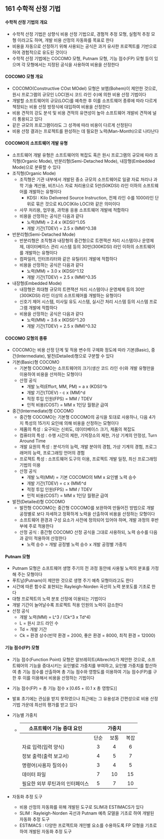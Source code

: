## 161 수학적 산정 기법

#### 수학적 산정 기법의 개요

- 수학적 산정 기법은 상향식 비용 산정 기법으로, 경험적 추정 모형, 실험적 추정 모형 이라고도 하며, 개발 비용 산정의 자동화를 목표로 한다
- 비용을 자동으로 산정하기 위해 사용되는 공식은 과거 유사한 프로젝트를 기반으로하여 경험적으로 유도된 것이다
- 수학적 산정 기법에는 COCOMO 모형, Putnam 모형, 기능 점수(FP) 모형 등이 있으며 각 모형에서는 지정된 공식을 사용하여 비용을 산정한다



#### COCOMO 모형 개요

- COCOMO(Constructive COst MOdel) 모형은 보헴(Bohem)이 제안한 것으로, 원시 프로그램의 규모인 LOC(원시 코드 라인 수)에 의한 비용 산정 기법이다
- 개발할 소프트웨어의 규모(LOC)를 예측한 후 이를 소프트웨어 종류에 따라 다르게 책정되는 비용 산정 방정식에 대입하여 비용을 산정한다
- 비용 견적의 강도 분석 및 비용 견적의 유연성이 높아 소프트웨어 개발비 견적에 널리 통용되고 있다
- 같은 규모의 프로그램이라도 그 성격에 따라 비용이 다르게 산정된다
- 비용 산정 결과는 프로젝트를 완성하는 데 필요한 노력(Man-Month)으로 나타난다



#### COCOMO의 소프트웨어 개발 유형

- 소프트웨어 개발 유형은 소프트웨어의 복잡도 혹은 원시 프로그램의 규모에 따라 조직형(Organic Mode), 반분리형(Semi-Detached Mode), 내장형(Embedded Mode)으로 분류할 수 있다
- 조직형(Organic Mode)
  - 조직형은 기관 내부에서 개발된 중소 규모의 소프트웨어로 일괄 자료 처리나 과학 기술 계산용, 비즈니스 자료 처리용으로 5만(50KDSI) 라인 이하의 소프트웨어를 개발하는 유형이다
    - KDSI : Kilo Delivered Source Instruction, 전체 라인 수를 1000라인 단위로 묶은 것으로 KLOC(Kilo LOC)와 같은 의미이다
  - 사무 처리용, 업무용, 과학용 응용 소프트웨어 개발에 적합하다
  - 비용을 산정하는 공식은 다음과 같다
    - 노력(MM) = 2.4 x (KDSI)^1.05
    - 개발 기간(TDEV) = 2.5 x (MM)^0.38
- 반분리형(Semi-Detached Mode)
  - 반분리형은 조직형과 내장형의 중간형으로 트랜잭션 처리 시스템이나 운영체제, 데이터베이스 관리 시스템 등의 30만(300KDSI) 라인 이하의 소프트웨어를 개발하는 유형이다
  - 컴파일러, 인터프리터와 같은 유틸리티 개발에 적합하다
  - 비용을 산정하는 공식은 다음과 같다
    - 노력(MM) = 3.0 x (KDSI)^1.12
    - 개발 기간(TDEV) = 2.5 x (MM)^0.35
- 내장형(Embedded Mode)
  - 내장형은 최대형 규모의 트랜잭션 처리 시스템이나 운영체제 등의 30만(300KDSI) 라인 이상의 소프트웨어를 개발하는 유형이다
  - 신호기 제어 시스템, 미사일 유도 시스템, 실시간 처리 시스템 등의 시스템 프로그램 개발에 적합하다
  - 비용을 산정하는 공식은 다음과 같다
    - 노력(MM) = 3.6 x (KDSI)^1.20
    - 개발 기간(TDEV) = 2.5 x (MM)^0.32



#### COCOMO 모형의 종류

- COCOMO는 비용 산정 단계 및 적용 변수의 구체화 정도에 따라 기본(Basic), 중간(Intermediate), 발전(Detailed)형으로 구분할 수 있다
- 기본(Basic)형 COCOMO
  - 기본형 COCOMO는 소프트웨어의 크기(생산 코드 라인 수)와 개발 유형만을 이용하여 비용을 산저하는 모형이다
  - 산정 공식
    - 개발 노력(Effort, MM, PM) = a x (KDSI)^b
    - 개발 기간(TDEV) - c x (MM)^d
    - 적정 투입 인원(FPS) = MM / TDEV
    - 인적 비용(COST) = MM x 1인당 월평균 급여
- 중간(Intermediate)형 COCOMO
  - 중간형 COCOMO는 기본형 COCOMO의 공식을 토대로 사용하나, 다음 4가지 특성의 15가지 요인에 의해 비용을 산정하는 모형이다
  - 제품의 특성 : 요구되는 신뢰도, 데이터베이스 크기, 제품의 복잡도
  - 컴퓨터의 특성 : 수행 시간의 제한, 기억장소의 제한, 가상 기계의 안정성, Turn Around Time
  - 개발 요원의 특성 : 분석가의 능력, 개발 분야의 경험, 가상 기계의 경험, 프로그래머의 능력, 프로그래밍 언어의 경험
  - 프로젝트 특성 : 소프트웨어 도구의 이용, 프로젝트 개발 일정, 최신 프로그래밍 기법의 이용
  - 산정 공식
    - 개발 노력(MM) = 기본 COCOMO의 MM x 요인별 노력 승수
    - 개발 기간(TDEV) = c x (MM)^d
    - 적정 투입 인원(FPS) = MM / TDEV
    - 인적 비용(COST) = MM x 1인당 월평균 급여
- 발전(Detailed)형 COCOMO
  - 발전형 COCOMO는 중간형 COCOMO를 보완하여 만들어진 방법으로 개발 공정별로 보다 자세하고 정확하게 노력을 산출하여 비용을 산정하는 모형이다
  - 소프트웨어 환경과 구성 요소가 사전에 정의되어 있어야 하며, 개발 과정의 후반부에 주로 적용한다
  - 산정 공식 : 중간형 COCOMO 산정 공식을 그대로 사용하되, 노력 승수를 다음과 같이 적용하여 산정한다
    - 노력 승수 = 개발 공정별 노력 승수 x 개발 공정별 가중치



#### Putnam 모형

- Putnam 모형은 소프트웨어 생명 주기의 전 과정 동안에 사용될 노력의 분포를 가정해 주는 모형이다
- 푸트남(Putnam)이 제안한 것으로 생명 주기 예측 모형이라고도 한다
- 시간에 따른 함수로 표현되는 Rayleigh-Norden 곡선의 노력 분포도를 기초로 한다
- 대형 프로젝트의 노력 분포 산정에 이용되는 기법이다
- 개발 기간이 늘어날수록 프로젝트 적용 인원의 노력이 감소한다
- 산정 공식
  - 개발 노력(MM) = L^3 / (Ck^3 x Td^4)
  - L = 원시 코드 라인 수
  - Td = 개발 기간
  - Ck = 환경 상수(빈약 환경 = 2000, 좋은 환경 = 8000, 최적 환경 = 12000)



#### 기능 점수(FP) 모형

- 기능 점수(Function Point) 모형은 알브레히트(Albrecht)가 제안한 것으로, 소프트웨어의 기능을 증대시키는 요인별로 가중치를 부여하고, 요인별 가중치를 합산하여 총 기능 점수를 산출하며 총 기능 점수와 영향도를 이용하여 기능 점수(FP)를 구한 후 이를 이용해서 비용을 산정하는 기법이다

- 기능 점수(FP) = 총 기능 점수 x [0.65 + (0.1 x 총 영향도)]

- 발표 초기에는 관심을 받지 못하였으나 최근에는 그 유용성과 간편성으로 비용 산정 기법 가운데 최선의 평가를 받고 있다

- 기능별 가중치

  - | 소프트웨어 기능 증대 요인       |      | 가중치 |      |
    | ------------------------------- | :--: | :----: | :--: |
    |                                 | 단순 |  보통  | 복잡 |
    | 자료 입력(입력 양식)            |  3   |   4    |  6   |
    | 정보 출력(출력 보고서)          |  4   |   5    |  7   |
    | 명령어(사용자 질의수)           |  3   |   4    |  5   |
    | 데이터 파일                     |  7   |   10   |  15  |
    | 필요한 외부 루틴과의 인터페이스 |  5   |   7    |  10  |

- 자동화 추정 도구

  - 비용 산정의 자동화를 위해 개발된 도구로 SLIM과 ESTIMACS가 있다
  - SLIM : Rayleigh-Norden 곡선과 Putnam 예측 모델을 기초로 하여 개발된 자동화 추정 도구
  - ESTIMACS : 다양한 프로젝트와 개인별 요소를 수용하도록 FP 모형을 기초로 하여 개발된 자동화 추정 도구